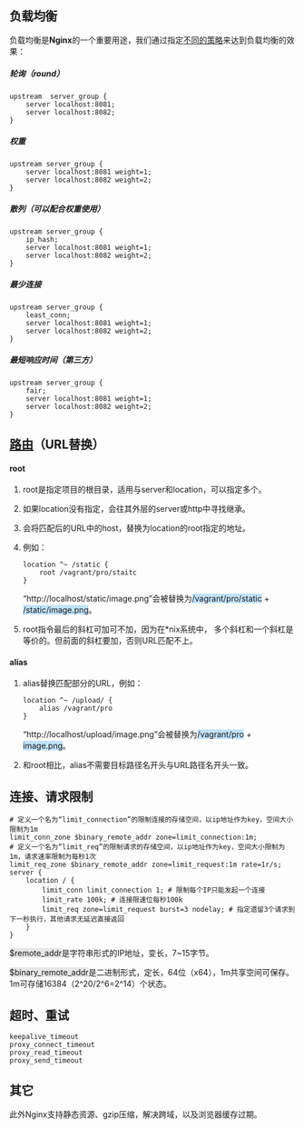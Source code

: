 ## 负载均衡

负载均衡是**Nginx**的一个重要用途，我们通过指定[不同的策略](https://www.jianshu.com/p/4c250c1cd6cd)来达到负载均衡的效果：

##### 轮询（round）

```nginx
upstream  server_group {
    server localhost:8081;
    server localhost:8082;
}
```

##### 权重

```nginx
upstream server_group {
    server localhost:8081 weight=1;
    server localhost:8082 weight=2;
}
```

##### 散列（可以配合权重使用）

```nginx
upstream server_group {
    ip_hash;
    server localhost:8081 weight=1;
    server localhost:8082 weight=2;
}
```

##### 最少连接

```nginx
upstream server_group {
    least_conn;
    server localhost:8081 weight=1;
    server localhost:8082 weight=2;
}
```

##### 最短响应时间（第三方）

```nginx
upstream server_group {
    fair;
    server localhost:8081 weight=1;
    server localhost:8082 weight=2;
}
```



## [路由](https://sunpenghong.com/2021/01/18/nginx-学习（四）静态服务配置详解root和alias指令/)（URL替换）

#### root

1. root是指定项目的根目录，适用与server和location，可以指定多个。

2. 如果location没有指定，会往其外层的server或http中寻找继承。

3. 会将匹配后的URL中的host，替换为location的root指定的地址。

4. 例如：

   ```nginx
   location ^~ /static {
       root /vagrant/pro/staitc
   }
   ```

   “http://localhost/static/image.png”会被替换为<span style=background:#c2e2ff>/vagrant/pro/static</span> + <span style=background:#c2e2ff>/static/image.png</span>。

5. root指令最后的斜杠可加可不加，因为在\*nix系统中， 多个斜杠和一个斜杠是等价的。但前面的斜杠要加，否则URL匹配不上。

#### alias

1. alias替换匹配部分的URL，例如：

   ```nginx
   location ^~ /upload/ {
       alias /vagrant/pro
   }
   ```

   “http://localhost/upload/image.png”会被替换为<span style=background:#c2e2ff>/vagrant/pro</span> + <span style=background:#c2e2ff>image.png</span>。
   
2. 和root相比，alias不需要目标路径名开头与URL路径名开头一致。  



## 连接、请求限制

```nginx
# 定义一个名为“limit_connection”的限制连接的存储空间，以ip地址作为key，空间大小限制为1m
limit_conn_zone $binary_remote_addr zone=limit_connection:1m;
# 定义一个名为“limit_req”的限制请求的存储空间，以ip地址作为key，空间大小限制为1m，请求速率限制为每秒1次
limit_req_zone $binary_remote_addr zone=limit_request:1m rate=1r/s;
server {
    location / {
        limit_conn limit_connection 1; # 限制每个IP只能发起一个连接
        limit_rate 100k; # 连接限速位每秒100k
        limit_req zone=limit_request burst=3 nodelay; # 指定遗留3个请求到下一秒执行，其他请求无延迟直接返回
    }
}
```

<span style=background:#e6e6e6>$remote_addr</span>是字符串形式的IP地址，变长，7~15字节。

<span style=background:#e6e6e6>$binary_remote_addr</span>是二进制形式，定长，64位（x64），1m共享空间可保存。1m可存储16384（2^20/2^6=2^14）个状态。



## 超时、重试

```nginx
keepalive_timeout
proxy_connect_timeout
proxy_read_timeout
proxy_send_timeout
```



## 其它

此外Nginx支持静态资源、gzip压缩，解决跨域，以及浏览器缓存过期。

